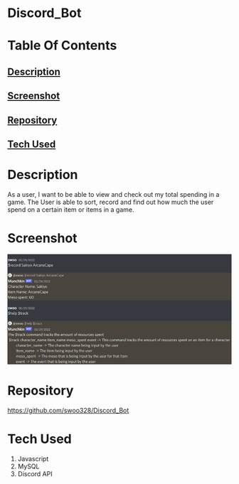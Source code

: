 # Discord_Bot

# Table Of Contents

## [Description](#description)

## [Screenshot](#screenshot)

## [Repository](#repository)

## [Tech Used](#tech)

# Description <a name = "description"></a>
As a user, I want to be able to view and check out my total spending in a game. The User is able to sort, record and find out how much 
the user spend on a certain item or items in a game.

# Screenshot <a name = "screenshot"></a>
![](Assets/discordbot.PNG)

# Repository <a name = "repository"></a>
https://github.com/swoo328/Discord_Bot

# Tech Used <a name = "tech"></a>
1. Javascript
2. MySQL
3. Discord API 
